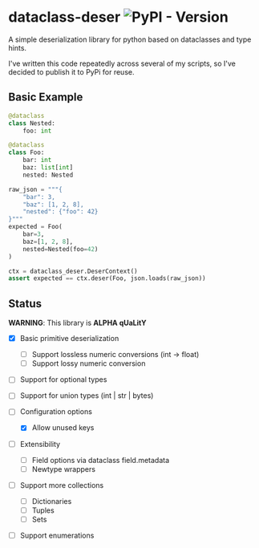 # dataclass-deser ![PyPI - Version](https://img.shields.io/pypi/v/dataclass-deser)
A simple deserialization library for python based on dataclasses and type hints.

I've written this code repeatedly across several of my scripts,
so I've decided to publish it to PyPi for reuse.

## Basic Example
```python
@dataclass
class Nested:
    foo: int

@dataclass
class Foo:
    bar: int
    baz: list[int]
    nested: Nested

raw_json = """{
    "bar": 3,
    "baz": [1, 2, 8],
    "nested": {"foo": 42}
}"""
expected = Foo(
    bar=3,
    baz=[1, 2, 8],
    nested=Nested(foo=42)
)

ctx = dataclass_deser.DeserContext()
assert expected == ctx.deser(Foo, json.loads(raw_json))
```

## Status
**WARNING**: This library is **ALPHA qUaLitY**

- [x] Basic primitive deserialization
   - [ ] Support lossless numeric conversions (int -> float)
   - [ ] Support lossy numeric conversion
- [ ] Support for optional types
- [ ] Support for union types (int | str | bytes)
- [ ] Configuration options
   - [x] Allow unused keys
- [ ] Extensibility
   - [ ] Field options via dataclass field.metadata
   - [ ] Newtype wrappers
- [ ] Support more collections
   - [ ] Dictionaries
   - [ ] Tuples
   - [ ] Sets
- [ ] Support enumerations

